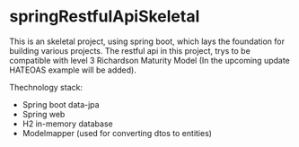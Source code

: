 # springRestfulApiSkeletal

This is an skeletal project, using spring boot, which lays the foundation for building various projects. 
The restful api in this project, trys to be compatible with level 3 Richardson Maturity Model (In the upcoming update HATEOAS example will be added). 

Thechnology stack:
* Spring boot data-jpa
* Spring web
* H2 in-memory database
* Modelmapper (used for converting dtos to entities)

